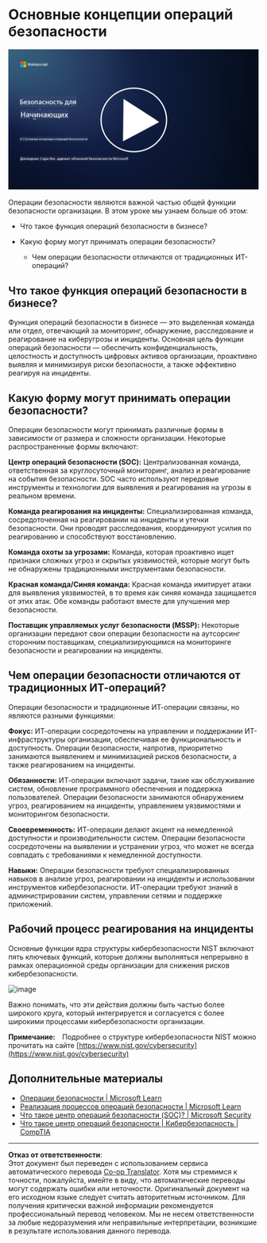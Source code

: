 <!--
CO_OP_TRANSLATOR_METADATA:
{
  "original_hash": "6a55b31df9eebf550d040cef0ef7dff3",
  "translation_date": "2025-09-04T02:00:38+00:00",
  "source_file": "4.1 SecOps key concepts.md",
  "language_code": "ru"
}
-->
# Основные концепции операций безопасности

[![Смотреть видео](../../translated_images/4-1_placeholder.0123f726051a7b9662e6dfa95b10962cbe64c002cde9640da84711fd8d3df642.ru.png)](https://learn-video.azurefd.net/vod/player?id=6a1cf511-89e0-493a-8ef9-91c458200266)

Операции безопасности являются важной частью общей функции безопасности организации. В этом уроке мы узнаем больше об этом:

 - Что такое функция операций безопасности в бизнесе?
   
 - Какую форму могут принимать операции безопасности?
   
   - Чем операции безопасности отличаются от традиционных ИТ-операций?

## Что такое функция операций безопасности в бизнесе?

Функция операций безопасности в бизнесе — это выделенная команда или отдел, отвечающий за мониторинг, обнаружение, расследование и реагирование на киберугрозы и инциденты. Основная цель функции операций безопасности — обеспечить конфиденциальность, целостность и доступность цифровых активов организации, проактивно выявляя и минимизируя риски безопасности, а также эффективно реагируя на инциденты.

## Какую форму могут принимать операции безопасности?

Операции безопасности могут принимать различные формы в зависимости от размера и сложности организации. Некоторые распространенные формы включают:

**Центр операций безопасности (SOC):** Централизованная команда, ответственная за круглосуточный мониторинг, анализ и реагирование на события безопасности. SOC часто используют передовые инструменты и технологии для выявления и реагирования на угрозы в реальном времени.

**Команда реагирования на инциденты:** Специализированная команда, сосредоточенная на реагировании на инциденты и утечки безопасности. Они проводят расследования, координируют усилия по реагированию и способствуют восстановлению.

**Команда охоты за угрозами:** Команда, которая проактивно ищет признаки сложных угроз и скрытых уязвимостей, которые могут быть не обнаружены традиционными инструментами безопасности.

**Красная команда/Синяя команда:** Красная команда имитирует атаки для выявления уязвимостей, в то время как синяя команда защищается от этих атак. Обе команды работают вместе для улучшения мер безопасности.

**Поставщик управляемых услуг безопасности (MSSP):** Некоторые организации передают свои операции безопасности на аутсорсинг сторонним поставщикам, специализирующимся на мониторинге безопасности и реагировании на инциденты.

## Чем операции безопасности отличаются от традиционных ИТ-операций?

Операции безопасности и традиционные ИТ-операции связаны, но являются разными функциями:

**Фокус:** ИТ-операции сосредоточены на управлении и поддержании ИТ-инфраструктуры организации, обеспечивая ее функциональность и доступность. Операции безопасности, напротив, приоритетно занимаются выявлением и минимизацией рисков безопасности, а также реагированием на инциденты.

**Обязанности:** ИТ-операции включают задачи, такие как обслуживание систем, обновление программного обеспечения и поддержка пользователей. Операции безопасности занимаются обнаружением угроз, реагированием на инциденты, управлением уязвимостями и мониторингом безопасности.

**Своевременность:** ИТ-операции делают акцент на немедленной доступности и производительности систем. Операции безопасности сосредоточены на выявлении и устранении угроз, что может не всегда совпадать с требованиями к немедленной доступности.

**Навыки:** Операции безопасности требуют специализированных навыков в анализе угроз, реагировании на инциденты и использовании инструментов кибербезопасности. ИТ-операции требуют знаний в администрировании систем, управлении сетями и поддержке приложений.

## Рабочий процесс реагирования на инциденты

Основные функции ядра структуры кибербезопасности NIST включают пять ключевых функций, которые должны выполняться непрерывно в рамках операционной среды организации для снижения рисков кибербезопасности. 

![image](https://github.com/microsoft/Security-101/assets/139931591/f6d19dce-f96e-47bd-9e0a-8019675a602d)

Важно понимать, что эти действия должны быть частью более широкого круга, который интегрируется и согласуется с более широкими процессами кибербезопасности организации. 

**Примечание:** Подробнее о структуре кибербезопасности NIST можно прочитать на сайте [https://www.nist.gov/cybersecurity](https://www.nist.gov/cybersecurity)

## Дополнительные материалы

- [Операции безопасности | Microsoft Learn](https://learn.microsoft.com/security/operations/overview?WT.mc_id=academic-96948-sayoung)
- [Реализация процессов операций безопасности | Microsoft Learn](https://learn.microsoft.com/security/operations/?WT.mc_id=academic-96948-sayoung)
- [Что такое центр операций безопасности (SOC)? | Microsoft Security](https://www.microsoft.com/security/business/security-101/what-is-a-security-operations-center-soc?WT.mc_id=academic-96948-sayoung)
- [Что такое центр операций безопасности | Кибербезопасность | CompTIA](https://www.comptia.org/content/articles/what-is-a-security-operations-center)

---

**Отказ от ответственности**:  
Этот документ был переведен с использованием сервиса автоматического перевода [Co-op Translator](https://github.com/Azure/co-op-translator). Хотя мы стремимся к точности, пожалуйста, имейте в виду, что автоматические переводы могут содержать ошибки или неточности. Оригинальный документ на его исходном языке следует считать авторитетным источником. Для получения критически важной информации рекомендуется профессиональный перевод человеком. Мы не несем ответственности за любые недоразумения или неправильные интерпретации, возникшие в результате использования данного перевода.